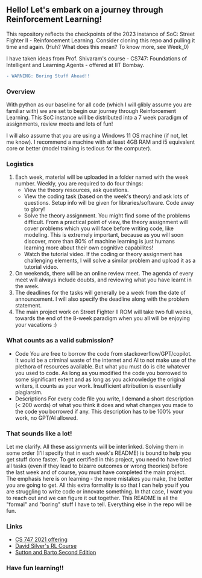 ## Hello! Let's embark on a journey through Reinforcement Learning!

This repository reflects the checkpoints of the 2023 instance of SoC: Street Fighter II - Reinforcement Learning. Consider cloning this repo and pulling it time and again. (Huh? What does this mean? To know more, see Week_0)

I have taken ideas from Prof. Shivaram's course - CS747: Foundations of Intelligent and Learning Agents - offered at IIT Bombay.

```diff
- WARNING: Boring Stuff Ahead!!
```

### Overview
With python as our baseline for all code (which I will glibly assume you are familiar with) we are set to begin our journey through Reinforcement Learning. This SoC instance will be distributed into a 7 week paradigm of assignments, review meets and lots of fun!

I will also assume that you are using a Windows 11 OS machine (if not, let me know). I recommend a machine with at least 4GB RAM and i5 equivalent core or better (model training is tedious for the computer).

### Logistics
1. Each week, material will be uploaded in a folder named with the week number. Weekly, you are required to do four things: 
    * View the theory resources, ask questions.
    * View the coding task (based on the week's theory) and ask lots of questions. Setup info will be given for libraries/software. Code away to glory!
    * Solve the theory assignment. You might find some of the problems difficult. From a practical point of view, the theory assignment will cover problems which you will face before writing code, like modeling. This is extremely important, because as you will soon discover, more than 80% of machine learning is just humans learning more about their own cognitive capabilites!
    * Watch the tutorial video. If the coding or theory assignment has challenging elements, I will solve a similar problem and upload it as a tutorial video.
2. On weekends, there will be an online review meet. The agenda of every meet will always include doubts, and reviewing what you have learnt in the week.
3. The deadlines for the tasks will generally be a week from the date of announcement. I will also specify the deadline along with the problem statement.
4. The main project work on Street Fighter II ROM will take two full weeks, towards the end of the 8-week paradigm when you all will be enjoying your vacations :)

### What counts as a valid submission?
- Code
You are free to borrow the code from stackoverflow/GPT/copilot. It would be a criminal waste of the internet and AI to not make use of the plethora of resources available. But what you must do is cite whatever you used to code. As long as you modified the code you borrowed to some significant extent and as long as you acknowledge the original writers, it counts as your work. Insufficient attribution is essentially plagiarsim.
- Descriptions
For every code file you write, I demand a short description (< 200 words) of what you think it does and what changes you made to the code you borrowed if any. This description has to be 100% your work, no GPT/AI allowed.

### That sounds like a lot!
Let me clarify. All these assignments will be interlinked. Solving them in some order (I'll specify that in each week's README) is bound to help you get stuff done faster. To get certified in this project, you need to have tried all tasks (even if they lead to bizarre outcomes or wrong theories) before the last week and of course, you must have completed the main project. 
The emphasis here is on learning - the more mistakes you make, the better you are going to get.
All this extra formality is so that I can help you if you are struggling to write code or innovate something. In that case, I want you to reach out and we can figure it out together.
This README is all the "formal" and "boring" stuff I have to tell. Everything else in the repo will be fun.

### Links
- [CS 747 2021 offering](https://www.cse.iitb.ac.in/~shivaram/teaching/old/cs747-a2021/index.html)
- [David Silver's RL Course](https://www.deepmind.com/learning-resources/introduction-to-reinforcement-learning-with-david-silver)
- [Sutton and Barto Second Edition](https://web.stanford.edu/class/psych209/Readings/SuttonBartoIPRLBook2ndEd.pdf)

### Have fun learning!!

    


